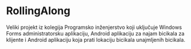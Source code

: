# RollingAlong
Veliki projekt iz kolegija Programsko inženjerstvo koji uključuje Windows Forms administratorsku aplikaciju, Android aplikaciju za najam bicikala za klijente i Android aplikaciju koja prati lokaciju bicikala unajmljenih bicikala.
